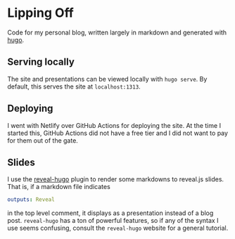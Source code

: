 # Lipping Off

Code for my personal blog, written largely in markdown and generated with [hugo](https://gohugo.io/).

## Serving locally

The site and presentations can be viewed locally with `hugo serve`. By default, this serves the site at `localhost:1313`.

## Deploying

I went with Netlify over GitHub Actions for deploying the site. At the time I started this, GitHub Actions did not have a free tier and I did not want to pay for them out of the gate.

## Slides

I use the [reveal-hugo](https://reveal-hugo.dzello.com) plugin to render some markdowns to reveal.js slides. That is, if a markdown file indicates
```yaml
outputs: Reveal
```
in the top level comment, it displays as a presentation instead of a blog post. `reveal-hugo` has a ton of powerful features, so if any of the syntax I use seems confusing, consult the `reveal-hugo` website for a general tutorial.
